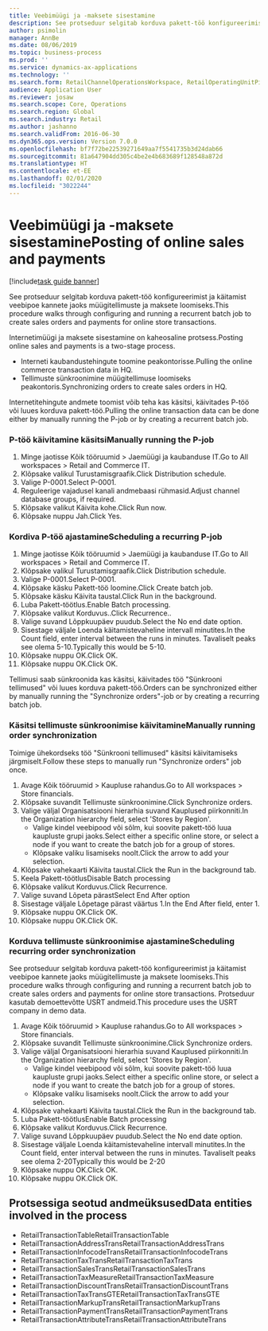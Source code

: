 ```yaml
---
title: Veebimüügi ja -maksete sisestamine
description: See protseduur selgitab korduva pakett-töö konfigureerimist ja käitamist veebipoe kannete jaoks müügitellimuste ja maksete loomiseks.
author: psimolin
manager: AnnBe
ms.date: 08/06/2019
ms.topic: business-process
ms.prod: ''
ms.service: dynamics-ax-applications
ms.technology: ''
ms.search.form: RetailChannelOperationsWorkspace, RetailOperatingUnitPicker, SysRecurrence
audience: Application User
ms.reviewer: josaw
ms.search.scope: Core, Operations
ms.search.region: Global
ms.search.industry: Retail
ms.author: jashanno
ms.search.validFrom: 2016-06-30
ms.dyn365.ops.version: Version 7.0.0
ms.openlocfilehash: bf7f72be22539271649aa7f5541735b3d24dab66
ms.sourcegitcommit: 81a647904dd305c4be2e4b683689f128548a872d
ms.translationtype: HT
ms.contentlocale: et-EE
ms.lasthandoff: 02/01/2020
ms.locfileid: "3022244"
---
```

# <a name="posting-of-online-sales-and-payments"></a><span data-ttu-id="afdd4-103">Veebimüügi ja -maksete sisestamine</span><span class="sxs-lookup"><span data-stu-id="afdd4-103">Posting of online sales and payments</span></span>

[!include[task guide banner](../includes/task-guide-banner.md)]

<span data-ttu-id="afdd4-104">See protseduur selgitab korduva pakett-töö konfigureerimist ja käitamist veebipoe kannete jaoks müügitellimuste ja maksete loomiseks.</span><span class="sxs-lookup"><span data-stu-id="afdd4-104">This procedure walks through configuring and running a recurrent batch job to create sales orders and payments for online store transactions.</span></span>

<span data-ttu-id="afdd4-105">Internetimüügi ja maksete sisestamine on kaheosaline protsess.</span><span class="sxs-lookup"><span data-stu-id="afdd4-105">Posting online sales and payments is a two-stage process.</span></span>

- <span data-ttu-id="afdd4-106">Interneti kaubandustehingute toomine peakontorisse.</span><span class="sxs-lookup"><span data-stu-id="afdd4-106">Pulling the online commerce transaction data in HQ.</span></span>
- <span data-ttu-id="afdd4-107">Tellimuste sünkroonimine müügitellimuse loomiseks peakontoris.</span><span class="sxs-lookup"><span data-stu-id="afdd4-107">Synchronizing orders to create sales orders in HQ.</span></span>

<span data-ttu-id="afdd4-108">Internetitehingute andmete toomist võib teha kas käsitsi, käivitades P-töö või luues korduva pakett-töö.</span><span class="sxs-lookup"><span data-stu-id="afdd4-108">Pulling the online transaction data can be done either by manually running the P-job or by creating a recurrent batch job.</span></span>

### <a name="manually-running-the-p-job"></a><span data-ttu-id="afdd4-109">P-töö käivitamine käsitsi</span><span class="sxs-lookup"><span data-stu-id="afdd4-109">Manually running the P-job</span></span>

1. <span data-ttu-id="afdd4-110">Minge jaotisse Kõik tööruumid > Jaemüügi ja kaubanduse IT.</span><span class="sxs-lookup"><span data-stu-id="afdd4-110">Go to All workspaces > Retail and Commerce IT.</span></span>
2. <span data-ttu-id="afdd4-111">Klõpsake valikul Turustamisgraafik.</span><span class="sxs-lookup"><span data-stu-id="afdd4-111">Click Distribution schedule.</span></span>
3. <span data-ttu-id="afdd4-112">Valige P-0001.</span><span class="sxs-lookup"><span data-stu-id="afdd4-112">Select P-0001.</span></span>
4. <span data-ttu-id="afdd4-113">Reguleerige vajadusel kanali andmebaasi rühmasid.</span><span class="sxs-lookup"><span data-stu-id="afdd4-113">Adjust channel database groups, if required.</span></span>
5. <span data-ttu-id="afdd4-114">Klõpsake valikut Käivita kohe.</span><span class="sxs-lookup"><span data-stu-id="afdd4-114">Click Run now.</span></span>
6. <span data-ttu-id="afdd4-115">Klõpsake nuppu Jah.</span><span class="sxs-lookup"><span data-stu-id="afdd4-115">Click Yes.</span></span>

### <a name="scheduling-a-recurring-p-job"></a><span data-ttu-id="afdd4-116">Kordiva P-töö ajastamine</span><span class="sxs-lookup"><span data-stu-id="afdd4-116">Scheduling a recurring P-job</span></span>

1. <span data-ttu-id="afdd4-117">Minge jaotisse Kõik tööruumid > Jaemüügi ja kaubanduse IT.</span><span class="sxs-lookup"><span data-stu-id="afdd4-117">Go to All workspaces > Retail and Commerce IT.</span></span>
2. <span data-ttu-id="afdd4-118">Klõpsake valikul Turustamisgraafik.</span><span class="sxs-lookup"><span data-stu-id="afdd4-118">Click Distribution schedule.</span></span>
3. <span data-ttu-id="afdd4-119">Valige P-0001.</span><span class="sxs-lookup"><span data-stu-id="afdd4-119">Select P-0001.</span></span>
4. <span data-ttu-id="afdd4-120">Klõpsake käsku Pakett-töö loomine.</span><span class="sxs-lookup"><span data-stu-id="afdd4-120">Click Create batch job.</span></span>
5. <span data-ttu-id="afdd4-121">Klõpsake käsku Käivita taustal.</span><span class="sxs-lookup"><span data-stu-id="afdd4-121">Click Run in the background.</span></span>
5. <span data-ttu-id="afdd4-122">Luba Pakett-töötlus.</span><span class="sxs-lookup"><span data-stu-id="afdd4-122">Enable Batch processing.</span></span>
6. <span data-ttu-id="afdd4-123">Klõpsake valikut Korduvus..</span><span class="sxs-lookup"><span data-stu-id="afdd4-123">Click Recurrence..</span></span>
7. <span data-ttu-id="afdd4-124">Valige suvand Lõppkuupäev puudub.</span><span class="sxs-lookup"><span data-stu-id="afdd4-124">Select the No end date option.</span></span>
8. <span data-ttu-id="afdd4-125">Sisestage väljale Loenda käitamistevaheline intervall minutites.</span><span class="sxs-lookup"><span data-stu-id="afdd4-125">In the Count field, enter interval between the runs in minutes.</span></span> <span data-ttu-id="afdd4-126">Tavaliselt peaks see olema 5-10.</span><span class="sxs-lookup"><span data-stu-id="afdd4-126">Typically this would be 5-10.</span></span>
9. <span data-ttu-id="afdd4-127">Klõpsake nuppu OK.</span><span class="sxs-lookup"><span data-stu-id="afdd4-127">Click OK.</span></span>
10. <span data-ttu-id="afdd4-128">Klõpsake nuppu OK.</span><span class="sxs-lookup"><span data-stu-id="afdd4-128">Click OK.</span></span>

<span data-ttu-id="afdd4-129">Tellimusi saab sünkroonida kas käsitsi, käivitades töö "Sünkrooni tellimused" või luues korduva pakett-töö.</span><span class="sxs-lookup"><span data-stu-id="afdd4-129">Orders can be synchronized either by manually running the "Synchronize orders"-job or by creating a recurring batch job.</span></span>

### <a name="manually-running-order-synchronization"></a><span data-ttu-id="afdd4-130">Käsitsi tellimuste sünkroonimise käivitamine</span><span class="sxs-lookup"><span data-stu-id="afdd4-130">Manually running order synchronization</span></span> 

<span data-ttu-id="afdd4-131">Toimige ühekordseks töö "Sünkrooni tellimused" käsitsi käivitamiseks järgmiselt.</span><span class="sxs-lookup"><span data-stu-id="afdd4-131">Follow these steps to manually run "Synchronize orders" job once.</span></span>

1. <span data-ttu-id="afdd4-132">Avage Kõik tööruumid > Kaupluse rahandus.</span><span class="sxs-lookup"><span data-stu-id="afdd4-132">Go to All workspaces > Store financials.</span></span>
2. <span data-ttu-id="afdd4-133">Klõpsake suvandit Tellimuste sünkroonimine.</span><span class="sxs-lookup"><span data-stu-id="afdd4-133">Click Synchronize orders.</span></span>
3. <span data-ttu-id="afdd4-134">Valige väljal Organisatsiooni hierarhia suvand Kauplused piirkonniti.</span><span class="sxs-lookup"><span data-stu-id="afdd4-134">In the Organization hierarchy field, select 'Stores by Region'.</span></span>
    * <span data-ttu-id="afdd4-135">Valige kindel veebipood või sõlm, kui soovite pakett-töö luua kaupluste grupi jaoks.</span><span class="sxs-lookup"><span data-stu-id="afdd4-135">Select either a specific online store, or select a node if you want to create the batch job for a group of stores.</span></span>  
    * <span data-ttu-id="afdd4-136">Klõpsake valiku lisamiseks noolt.</span><span class="sxs-lookup"><span data-stu-id="afdd4-136">Click the arrow to add your selection.</span></span>  
4. <span data-ttu-id="afdd4-137">Klõpsake vahekaarti Käivita taustal.</span><span class="sxs-lookup"><span data-stu-id="afdd4-137">Click the Run in the background tab.</span></span>
5. <span data-ttu-id="afdd4-138">Keela Pakett-töötlus</span><span class="sxs-lookup"><span data-stu-id="afdd4-138">Disable Batch processing</span></span>
6. <span data-ttu-id="afdd4-139">Klõpsake valikut Korduvus.</span><span class="sxs-lookup"><span data-stu-id="afdd4-139">Click Recurrence.</span></span>
7. <span data-ttu-id="afdd4-140">Valige suvand Lõpeta pärast</span><span class="sxs-lookup"><span data-stu-id="afdd4-140">Select End After option</span></span>
8. <span data-ttu-id="afdd4-141">Sisestage väljale Lõpetage pärast väärtus 1.</span><span class="sxs-lookup"><span data-stu-id="afdd4-141">In the End After field, enter 1.</span></span>
9. <span data-ttu-id="afdd4-142">Klõpsake nuppu OK.</span><span class="sxs-lookup"><span data-stu-id="afdd4-142">Click OK.</span></span>
10. <span data-ttu-id="afdd4-143">Klõpsake nuppu OK.</span><span class="sxs-lookup"><span data-stu-id="afdd4-143">Click OK.</span></span>

### <a name="scheduling-recurring-order-synchronization"></a><span data-ttu-id="afdd4-144">Korduva tellimuste sünkroonimise ajastamine</span><span class="sxs-lookup"><span data-stu-id="afdd4-144">Scheduling recurring order synchronization</span></span>

<span data-ttu-id="afdd4-145">See protseduur selgitab korduva pakett-töö konfigureerimist ja käitamist veebipoe kannete jaoks müügitellimuste ja maksete loomiseks.</span><span class="sxs-lookup"><span data-stu-id="afdd4-145">This procedure walks through configuring and running a recurrent batch job to create sales orders and payments for online store transactions.</span></span> <span data-ttu-id="afdd4-146">Protseduur kasutab demoettevõtte USRT andmeid.</span><span class="sxs-lookup"><span data-stu-id="afdd4-146">This procedure uses the USRT company in demo data.</span></span>

1. <span data-ttu-id="afdd4-147">Avage Kõik tööruumid > Kaupluse rahandus.</span><span class="sxs-lookup"><span data-stu-id="afdd4-147">Go to All workspaces > Store financials.</span></span>
2. <span data-ttu-id="afdd4-148">Klõpsake suvandit Tellimuste sünkroonimine.</span><span class="sxs-lookup"><span data-stu-id="afdd4-148">Click Synchronize orders.</span></span>
3. <span data-ttu-id="afdd4-149">Valige väljal Organisatsiooni hierarhia suvand Kauplused piirkonniti.</span><span class="sxs-lookup"><span data-stu-id="afdd4-149">In the Organization hierarchy field, select 'Stores by Region'.</span></span>
    * <span data-ttu-id="afdd4-150">Valige kindel veebipood või sõlm, kui soovite pakett-töö luua kaupluste grupi jaoks.</span><span class="sxs-lookup"><span data-stu-id="afdd4-150">Select either a specific online store, or select a node if you want to create the batch job for a group of stores.</span></span>  
    * <span data-ttu-id="afdd4-151">Klõpsake valiku lisamiseks noolt.</span><span class="sxs-lookup"><span data-stu-id="afdd4-151">Click the arrow to add your selection.</span></span>  
4. <span data-ttu-id="afdd4-152">Klõpsake vahekaarti Käivita taustal.</span><span class="sxs-lookup"><span data-stu-id="afdd4-152">Click the Run in the background tab.</span></span>
5. <span data-ttu-id="afdd4-153">Luba Pakett-töötlus</span><span class="sxs-lookup"><span data-stu-id="afdd4-153">Enable Batch processing</span></span>
6. <span data-ttu-id="afdd4-154">Klõpsake valikut Korduvus.</span><span class="sxs-lookup"><span data-stu-id="afdd4-154">Click Recurrence.</span></span>
7. <span data-ttu-id="afdd4-155">Valige suvand Lõppkuupäev puudub.</span><span class="sxs-lookup"><span data-stu-id="afdd4-155">Select the No end date option.</span></span>
8. <span data-ttu-id="afdd4-156">Sisestage väljale Loenda käitamistevaheline intervall minutites.</span><span class="sxs-lookup"><span data-stu-id="afdd4-156">In the Count field, enter interval between the runs in minutes.</span></span> <span data-ttu-id="afdd4-157">Tavaliselt peaks see olema 2-20</span><span class="sxs-lookup"><span data-stu-id="afdd4-157">Typically this would be 2-20</span></span>
9. <span data-ttu-id="afdd4-158">Klõpsake nuppu OK.</span><span class="sxs-lookup"><span data-stu-id="afdd4-158">Click OK.</span></span>
10. <span data-ttu-id="afdd4-159">Klõpsake nuppu OK.</span><span class="sxs-lookup"><span data-stu-id="afdd4-159">Click OK.</span></span>

## <a name="data-entities-involved-in-the-process"></a><span data-ttu-id="afdd4-160">Protsessiga seotud andmeüksused</span><span class="sxs-lookup"><span data-stu-id="afdd4-160">Data entities involved in the process</span></span>

- <span data-ttu-id="afdd4-161">RetailTransactionTable</span><span class="sxs-lookup"><span data-stu-id="afdd4-161">RetailTransactionTable</span></span>
- <span data-ttu-id="afdd4-162">RetailTransactionAddressTrans</span><span class="sxs-lookup"><span data-stu-id="afdd4-162">RetailTransactionAddressTrans</span></span>
- <span data-ttu-id="afdd4-163">RetailTransactionInfocodeTrans</span><span class="sxs-lookup"><span data-stu-id="afdd4-163">RetailTransactionInfocodeTrans</span></span>
- <span data-ttu-id="afdd4-164">RetailTransactionTaxTrans</span><span class="sxs-lookup"><span data-stu-id="afdd4-164">RetailTransactionTaxTrans</span></span>
- <span data-ttu-id="afdd4-165">RetailTransactionSalesTrans</span><span class="sxs-lookup"><span data-stu-id="afdd4-165">RetailTransactionSalesTrans</span></span>
- <span data-ttu-id="afdd4-166">RetailTransactionTaxMeasure</span><span class="sxs-lookup"><span data-stu-id="afdd4-166">RetailTransactionTaxMeasure</span></span>
- <span data-ttu-id="afdd4-167">RetailTransactionDiscountTrans</span><span class="sxs-lookup"><span data-stu-id="afdd4-167">RetailTransactionDiscountTrans</span></span>
- <span data-ttu-id="afdd4-168">RetailTransactionTaxTransGTE</span><span class="sxs-lookup"><span data-stu-id="afdd4-168">RetailTransactionTaxTransGTE</span></span>
- <span data-ttu-id="afdd4-169">RetailTransactionMarkupTrans</span><span class="sxs-lookup"><span data-stu-id="afdd4-169">RetailTransactionMarkupTrans</span></span>
- <span data-ttu-id="afdd4-170">RetailTransactionPaymentTrans</span><span class="sxs-lookup"><span data-stu-id="afdd4-170">RetailTransactionPaymentTrans</span></span>
- <span data-ttu-id="afdd4-171">RetailTransactionAttributeTrans</span><span class="sxs-lookup"><span data-stu-id="afdd4-171">RetailTransactionAttributeTrans</span></span>
